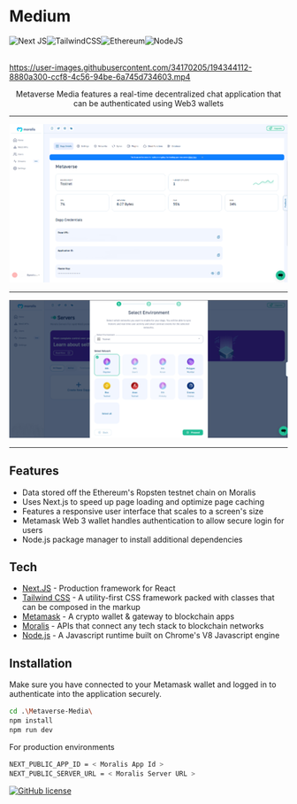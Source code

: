 # Medium 
![Next JS](https://img.shields.io/badge/Next-black?style=for-the-badge&logo=next.js&logoColor=white)![TailwindCSS](https://img.shields.io/badge/tailwindcss-%2338B2AC.svg?style=for-the-badge&logo=tailwind-css&logoColor=white)![Ethereum](https://img.shields.io/badge/Ethereum-3C3C3D?style=for-the-badge&logo=Ethereum&logoColor=white)![NodeJS](https://img.shields.io/badge/node.js-6DA55F?style=for-the-badge&logo=node.js&logoColor=white)<img src="https://raw.githubusercontent.com/hiverkiya/Metaverse-Media/main/media/metamask.svg" alt="drawing" style="width:90px; height:-0px;"/><img src="https://raw.githubusercontent.com/hiverkiya/Metaverse-Media/main/media/moralis-powered-by-web3.svg" alt="drawing" style="width:246px; height:-0px;"/>



https://user-images.githubusercontent.com/34170205/194344112-8880a300-ccf8-4c56-94be-6a745d734603.mp4

 

<p align="center">Metaverse Media features a real-time decentralized chat application that can be authenticated using Web3 wallets</p>
     <hr/>
<kbd>
  <img src="https://raw.githubusercontent.com/hiverkiya/Metaverse-Media/main/media/dash.PNG">
</kbd>
     <hr/>
<kbd>
  <img src="https://raw.githubusercontent.com/hiverkiya/Metaverse-Media/main/media/server.PNG">
</kbd>
     <hr/>
     
## Features
- Data stored off the Ethereum's Ropsten testnet chain on Moralis
- Uses Next.js to speed up page loading and optimize page caching
- Features a responsive user interface that scales to a screen's size
- Metamask Web 3 wallet handles authentication to allow secure login for users
- Node.js package manager to install additional dependencies
## Tech
- [Next.JS](https://nextjs.org/) - Production framework for React
- [Tailwind CSS](https://tailwindcss.com/) - A utility-first CSS framework packed with classes that can be composed in the markup
- [Metamask](https://metamask.io/) - A crypto wallet & gateway to blockchain apps
- [Moralis](https://moralis.io/) - APIs that connect any tech stack to blockchain networks
- [Node.js](https://nodejs.org/en/) - A Javascript runtime built on Chrome's V8 Javascript engine
## Installation

Make sure you have connected to your Metamask wallet and logged in to authenticate into the application securely.

```sh
cd .\Metaverse-Media\
npm install
npm run dev
```

For production environments

```sh
NEXT_PUBLIC_APP_ID = < Moralis App Id >
NEXT_PUBLIC_SERVER_URL = < Moralis Server URL >
```

[![GitHub license](https://img.shields.io/github/license/Verkiya/Let-Us-C-Solutions.svg?style=for-the-badge)](https://github.com/hiverkiya/Medium/blob/main/LICENSE)
